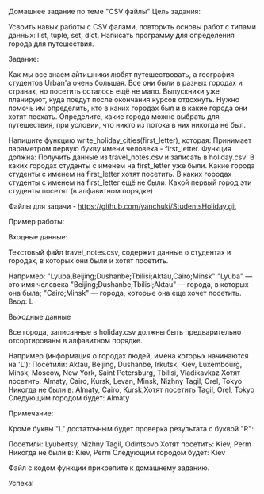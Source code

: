 Домашнее задание по теме "CSV файлы"
Цель задания:


Усвоить навык работы с CSV фалами, повторить основы работ с типами данных: list, tuple, set, dict.
Написать программу для определения города для путешествия.

Задание:


Как мы все знаем айтишники любят путешествовать, а география студентов Urban'а очень большая.
Все они были в разных городах и странах, но посетить осталось ещё не мало. Выпускники уже  планируют, куда поедут после окончания курсов отдохнуть.
Нужно помочь им определить, кто в каких городах был и в какие города они хотят поехать. Определите, какие города можно выбрать для путешествия, при условии, что никто из потока в них никогда не был.

Напишите функцию write_holiday_cities(first_letter), которая:
Принимает параметром первую букву имени человека - first_letter.
Функция должна:
Получить данные из travel_notes.csv и записать в holiday.csv:
В каких городах студенты с именем на first_letter уже были.
Какие города студенты с именем на first_letter хотят посетить.
В каких городах студенты с именем на first_letter ещё не были.
Какой первый город эти студенты посетят (в алфавитном порядке)

Файлы для задачи - https://github.com/yanchuki/StudentsHoliday.git

Пример работы:

Входные данные:

Текстовый файл travel_notes.csv, содержит данные о студентах и городах, в которых они были и хотят посетить.

Например:
"Lyuba,Beijing;Dushanbe;Tbilisi;Aktau,Cairo;Minsk"
"Lyuba" — это имя человека
"Beijing;Dushanbe;Tbilisi;Aktau" — города, в которых она была;
"Cairo;Minsk" — города, которые она еще хочет посетить.
Ввод: L


Выходные данные

Все города, записанные в holiday.csv должны быть предварительно отсортированы в алфавитном порядке.

Например (информация о городах людей, имена которых начинаются на 'L'):
Посетили: Aktau, Beijing, Dushanbe, Irkutsk, Kiev, Luxembourg, Minsk, Moscow, New York, Saint Petersburg, Tbilisi, Vladikavkaz
Хотят посетить: Almaty, Cairo, Kursk, Levan, Minsk, Nizhny Tagil, Orel, Tokyo
Никогда не были в: Almaty, Cairo, Kursk,Хотят посетить Tagil, Orel, Tokyo
Следующим городом будет: Almaty

Примечание:

Кроме буквы "L" достаточным будет проверка результата с буквой "R":

Посетили: Lyubertsy, Nizhny Tagil, Odintsovo
Хотят посетить: Kiev, Perm
Никогда не были в: Kiev, Perm
Следующим городом будет: Kiev

Файл с кодом функции прикрепите к домашнему заданию.

Успеха!